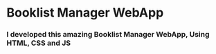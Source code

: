 <h1>Booklist Manager WebApp</h1>
<h3>I developed this amazing Booklist Manager WebApp, Using HTML, CSS and JS</h3>
